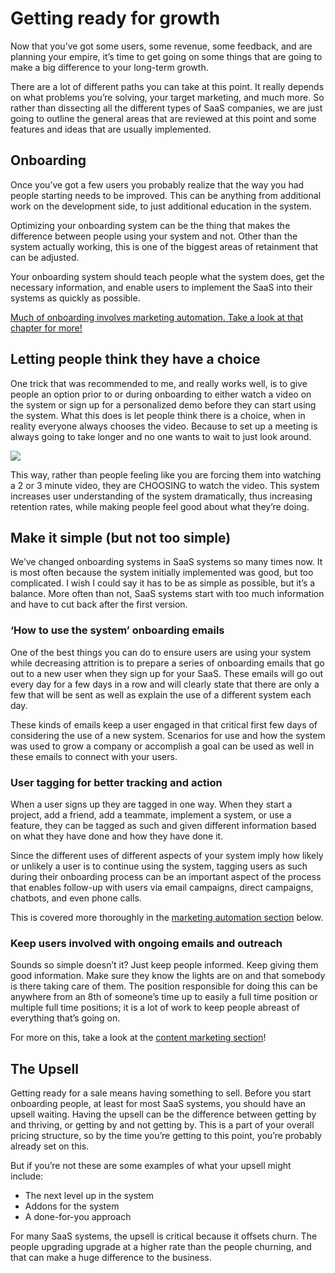# Getting ready for growth

Now that you’ve got some users, some revenue, some feedback, and are planning your empire, it’s time to get going on some things that are going to make a big difference to your long-term growth.

There are a lot of different paths you can take at this point. It really depends on what problems you’re solving, your target marketing, and much more. So rather than dissecting all the different types of SaaS companies, we are just going to outline the general areas that are reviewed at this point and some features and ideas that are usually implemented.

## Onboarding

Once you’ve got a few users you probably realize that the way you had people starting needs to be improved. This can be anything from additional work on the development side, to just additional education in the system.

Optimizing your onboarding system can be the thing that makes the difference between people using your system and not. Other than the system actually working, this is one of the biggest areas of retainment that can be adjusted.

Your onboarding system should teach people what the system does, get the necessary information, and enable users to implement the SaaS into their systems as quickly as possible.

[Much of onboarding involves marketing automation. Take a look at that chapter for more!](https://docs.google.com/document/d/1qLCH0YaNhxbutZeK9Oo87n9PhssDaHLkWLTPYW0UIMQ/edit#heading=h.acuxz7ut2uye)

## Letting people think they have a choice

One trick that was recommended to me, and really works well, is to give people an option prior to or during onboarding to either watch a video on the system or sign up for a personalized demo before they can start using the system. What this does is let people think there is a choice, when in reality everyone always chooses the video. Because to set up a meeting is always going to take longer and no one wants to wait to just look around.  


![](https://lh6.googleusercontent.com/-n3FcLqL-Xl1GXyF_pBRYPt4mhLMsRs3odrt169LHQtGIB8Uc0ELMYRmkud83kpxFFH-npD_gU_3hwZgHkC8A5_fkAxQj8gSHtgIFbT_YbeQnIq9j9nRiXQ-exqwsiQgc-KvCE9w)

This way, rather than people feeling like you are forcing them into watching a 2 or 3 minute video, they are CHOOSING to watch the video. This system increases user understanding of the system dramatically, thus increasing retention rates, while making people feel good about what they’re doing.

## Make it simple \(but not too simple\)

We’ve changed onboarding systems in SaaS systems so many times now. It is most often because the system initially implemented was good, but too complicated. I wish I could say it has to be as simple as possible, but it’s a balance. More often than not, SaaS systems start with too much information and have to cut back after the first version.

### ‘How to use the system’ onboarding emails

One of the best things you can do to ensure users are using your system while decreasing attrition is to prepare a series of onboarding emails that go out to a new user when they sign up for your SaaS. These emails will go out every day for a few days in a row and will clearly state that there are only a few that will be sent as well as explain the use of a different system each day.

These kinds of emails keep a user engaged in that critical first few days of considering the use of a new system. Scenarios for use and how the system was used to grow a company or accomplish a goal can be used as well in these emails to connect with your users.

### User tagging for better tracking and action

When a user signs up they are tagged in one way. When they start a project, add a friend, add a teammate, implement a system, or use a feature, they can be tagged as such and given different information based on what they have done and how they have done it.  


Since the different uses of different aspects of your system imply how likely or unlikely a user is to continue using the system, tagging users as such during their onboarding process can be an important aspect of the process that enables follow-up with users via email campaigns, direct campaigns, chatbots, and even phone calls.

This is covered more thoroughly in the [marketing automation section](https://docs.google.com/document/d/1qLCH0YaNhxbutZeK9Oo87n9PhssDaHLkWLTPYW0UIMQ/edit#heading=h.acuxz7ut2uye) below.

### Keep users involved with ongoing emails and outreach

Sounds so simple doesn’t it? Just keep people informed. Keep giving them good information. Make sure they know the lights are on and that somebody is there taking care of them. The position responsible for doing this can be anywhere from an 8th of someone’s time up to easily a full time position or multiple full time positions; it is a lot of work to keep people abreast of everything that’s going on.

For more on this, take a look at the [content marketing section](https://docs.google.com/document/d/1qLCH0YaNhxbutZeK9Oo87n9PhssDaHLkWLTPYW0UIMQ/edit#heading=h.kor983y3blm7)!

## The Upsell

Getting ready for a sale means having something to sell. Before you start onboarding people, at least for most SaaS systems, you should have an upsell waiting. Having the upsell can be the difference between getting by and thriving, or getting by and not getting by. This is a part of your overall pricing structure, so by the time you’re getting to this point, you’re probably already set on this.

But if you’re not these are some examples of what your upsell might include:

* The next level up in the system
* Addons for the system
* A done-for-you approach

For many SaaS systems, the upsell is critical because it offsets churn. The people upgrading upgrade at a higher rate than the people churning, and that can make a huge difference to the business.

